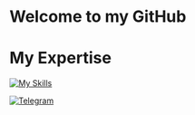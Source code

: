 <div>
  <h1>Welcome to my GitHub </h1>
  
</div>
<div>
  <h1>My Expertise</h1>
  
  [![My Skills](https://skillicons.dev/icons?i=html,css,sass,tailwindcss,js,ts,react,vite,redux,materialui,git,github,cpp,matlab,arduino)](https://skillicons.dev)
</div>
<div>
  <a href="https://t.me/i_am_ali_02" rel="nofollow"><img src="https://camo.githubusercontent.com/8f41682a178e57a174d0c6042e9cdb842c6329b24c34b2bf4206c25e933073a9/68747470733a2f2f696d672e736869656c64732e696f2f62616467652f54656c656772616d2d3243413545303f7374796c653d666f722d7468652d6261646765266c6f676f3d74656c656772616d266c6f676f436f6c6f723d7768697465" alt="Telegram" data-canonical-src="https://img.shields.io/badge/Telegram-2CA5E0?style=for-the-badge&amp;logo=telegram&amp;logoColor=white" style="max-width: 100%;"></a>
</div>
